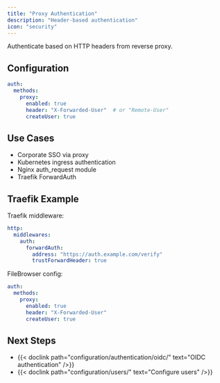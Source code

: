 ```yaml
---
title: "Proxy Authentication"
description: "Header-based authentication"
icon: "security"
---
```


Authenticate based on HTTP headers from reverse proxy.

## Configuration

```yaml
auth:
  methods:
    proxy:
      enabled: true
      header: "X-Forwarded-User"  # or "Remote-User"
      createUser: true
```

## Use Cases

- Corporate SSO via proxy
- Kubernetes ingress authentication
- Nginx auth_request module
- Traefik ForwardAuth

## Traefik Example

Traefik middleware:
```yaml
http:
  middlewares:
    auth:
      forwardAuth:
        address: "https://auth.example.com/verify"
        trustForwardHeader: true
```

FileBrowser config:
```yaml
auth:
  methods:
    proxy:
      enabled: true
      header: "X-Forwarded-User"
      createUser: true
```

## Next Steps

- {{< doclink path="configuration/authentication/oidc/" text="OIDC authentication" />}}
- {{< doclink path="configuration/users/" text="Configure users" />}}

